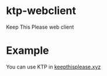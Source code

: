 # ktp-webclient
Keep This Please web client 

# Example 
You can use KTP in [keepthisplease.xyz](http://keepthisplease.xyz "Keep This Please")
